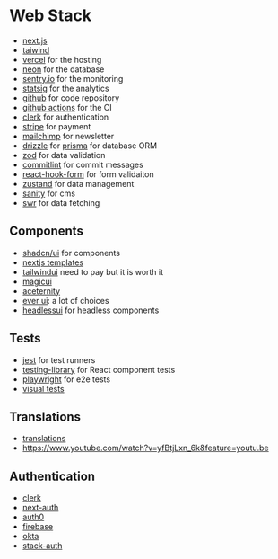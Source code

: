 # Web Stack

- [next.js](https://nextjs.org/)
- [taiwind](https://tailwindcss.com/)
- [vercel](https://vercel.com/) for the hosting
- [neon](https://neon.tech/) for the database
- [sentry.io](https://sentry.io/) for the monitoring
- [statsig](https://www.statsig.com/) for the analytics
- [github](https://github.com/) for code repository
- [github actions](https://github.com/features/actions) for the CI
- [clerk](https://clerk.com/) for authentication
- [stripe](https://stripe.com/) for payment
- [mailchimp](https://mailchimp.com/) for newsletter
- [drizzle](https://orm.drizzle.team/) for [prisma](https://www.prisma.io/) for database ORM
- [zod](https://zod.dev/) for data validation
- [commitlint](https://commitlint.js.org/) for commit messages
- [react-hook-form](https://react-hook-form.com/) for form validaiton
- [zustand](https://zustand-demo.pmnd.rs/) for data management
- [sanity](https://www.sanity.io/) for cms
- [swr](https://swr.vercel.app/) for data fetching

## Components

- [shadcn/ui](https://ui.shadcn.com/) for components
- [nextjs templates](https://vercel.com/templates/next.js)
- [tailwindui](https://tailwindui.com/) need to pay but it is worth it
- [magicui](https://magicui.design/)
- [aceternity](https://ui.aceternity.com/)
- [ever ui](https://www.ever-ui.com/): a lot of choices
- [headlessui](https://headlessui.com/) for headless components

## Tests

- [jest](https://jestjs.io/) for test runners
- [testing-library](https://testing-library.com/) for React component tests
- [playwright](https://playwright.dev/) for e2e tests
- [visual tests](https://playwright.dev/docs/test-snapshots)

## Translations

- [translations](https://next-intl-docs.vercel.app/)
- https://www.youtube.com/watch?v=yfBtjLxn_6k&feature=youtu.be

## Authentication

- [clerk](https://clerk.dev/)
- [next-auth](https://next-auth.js.org/)
- [auth0](https://auth0.com/)
- [firebase](https://firebase.google.com/)
- [okta](https://www.okta.com/)
- [stack-auth](https://github.com/stack-auth/stack-auth)

